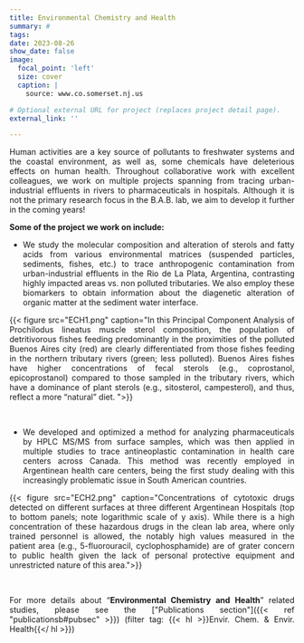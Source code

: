 ```yaml
---
title: Environmental Chemistry and Health
summary: #
tags:
date: 2023-08-26
show_date: false
image:
  focal_point: 'left'
  size: cover
  caption: |
    source: www.co.somerset.nj.us

# Optional external URL for project (replaces project detail page).
external_link: ''

---
```

Human activities are a key source of pollutants to freshwater systems and the coastal environment, as well as, some chemicals have deleterious effects on human health. Throughout collaborative work with excellent colleagues, we work on multiple projects spanning from tracing urban-industrial effluents in rivers to pharmaceuticals in hospitals. Although it is not the primary research focus  in the B.A.B. lab, we aim to develop it further in the coming years!  

<!--more-->
**Some of the project we work on include:**
*	We study the molecular composition and alteration of sterols and fatty acids from various environmental matrices (suspended particles, sediments, fishes, etc.) to trace   anthropogenic contamination from urban-industrial effluents in the Rio de La Plata, Argentina, contrasting highly impacted areas vs. non polluted tributaries. We also employ these biomarkers to obtain information about the diagenetic alteration of organic matter at the sediment water interface.

{{< figure src="ECH1.png" caption="In this Principal Component Analysis of Prochilodus lineatus muscle sterol composition, the population of detritivorous fishes feeding predominantly in the proximities of the polluted Buenos Aires city (red) are clearly differentiated from those fishes feeding in the northern tributary rivers (green; less polluted). Buenos Aires fishes have higher concentrations of fecal sterols (e.g., coprostanol, epicoprostanol) compared to those sampled in the tributary rivers, which have a dominance of plant sterols (e.g., sitosterol, campesterol), and thus, reflect a more “natural” diet. ">}} 


<br>

*	We developed and optimized a method for analyzing pharmaceuticals by HPLC MS/MS from surface samples, which was then applied in multiple studies to trace antineoplastic contamination in health care centers across Canada. This method was recently employed in Argentinean health care centers, being the first study dealing with this increasingly problematic issue in South American countries.  

{{< figure src="ECH2.png" caption="Concentrations of cytotoxic drugs detected on different surfaces at three different Argentinean Hospitals (top to bottom panels; note logarithmic scale of y axis). While there is a high concentration of these hazardous drugs in the clean lab area, where only trained personnel is allowed, the notably high values measured in the patient area (e.g., 5-fluorouracil, cyclophosphamide) are of grater concern to public health given the lack of personal protective equipment and unrestricted nature of this area.">}} 

<br>

For more details about “__Environmental Chemistry and Health__” related studies, please see the ["Publications section"]({{< ref "publicationsb#pubsec" >}}) (filter tag: {{< hl >}}Envir. Chem. & Envir. Health{{</ hl >}})  

<style>body {text-align: justify}</style>
